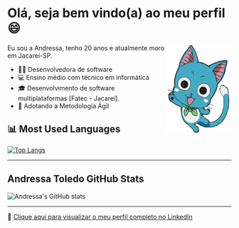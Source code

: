 
# Olá, seja bem vindo(a) ao meu perfil 😄

<div>
  <img align="right" width="150" height="200" src="https://github.com/andressatoledo/perfil/blob/main/imagens/blueperfil.png">

  Eu sou a Andressa, tenho 20 anos e atualmente moro em Jacareí-SP.
  
  - 👩‍💻 Desenvolvedora de software
  - 💻 Ensino médio com técnico em informática
  - 🎓 Desenvolvimento de software multiplataformas [Fatec - Jacareí].
  - 🎯 Adotando a Metodologia Ágil

</div>

## 📊 Most Used Languages

[![Top Langs](https://github-readme-stats.vercel.app/api/top-langs/?username=andressatoledo&layout=compact)](https://github.com/anuraghazra/github-readme-stats)

---

## Andressa Toledo GitHub Stats

![Andressa's GitHub stats](https://github-readme-stats.vercel.app/api?username=andressatoledo&show_icons=true&theme=radical)

---

🔗 [Clique aqui para visualizar o meu perfil completo no LinkedIn](https://www.linkedin.com/in/andressa-toledo/)
